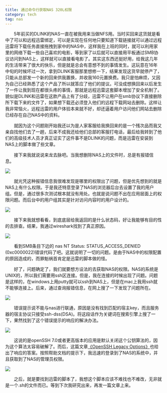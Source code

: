 ```yaml
---
title: 通过命令行获取NAS 320L权限
category: tech
tag: nas
---
```


　　5年前买的DLINK的NAS一直在被我用来当做NFS用。当时买回来这货就是看中了可以和远程迅雷绑定，可以是实现在任何地只要知道下载链接就可以通过远程迅雷将下载任务直接拖拽到家中的NAS中，这样我在上班的同时，就可以利用家里的网络下载一些自己喜欢的电影，等到家了以后就可以直接用平板通过SMB协议访问到NAS上，这样就可以直接看电影了。其实这东西还挺好用，给我这几年的生活带来了很大的快乐，但是就是总会有意想不到的事情发生。这玩意在16年中旬的时候坏过一次，拿到DLINK客服那里想修一下，结果发现这货早就停产了，只能从总部发一个新的回来供我置换，并收我160元置换费。我只是怕麻烦，又因为自己已经熟悉了这个产品了所以就答应了他们的提议。可没成想换回来以后发生了一件让我到现在都很头疼的事情，那就是远程迅雷这套脚本增加了安全机制了。貌似是DLINK和迅雷在这款产品上有了分歧，迅雷不让用户在smb协议下直接删除所下载下来的文件了，如果想下载还必须登入他们的远程下载网站去删除。这样让我非常恼火，远程迅雷的用户体验本来就不好，却还逼着用户访问他们网站去删除已经存在自己NAS中的资料。

　　就因为这个问题刚开始我还以为是人家客服给我换回来的是一个残次品而我又亲自找他们去了一趟，后来不成我还给他们总部的客服打电话，最后给我转到了他们的高级技术人员才真正证实了这件事不是DLINK的问题，而是迅雷在安装到NAS上的脚本做了些文章。

　　接下来我就说说来龙去脉吧。当我想删除NAS上的文件时，总是有报错信息。

![](https://ooo.0o0.ooo/2017/03/24/58d4011869c21.jpg)

　　就光凭这种报错信息我很难发现是哪里的权限出了问题，但是优先想到的就是NAS上有什么权限。于是我还特意登录了NAS的浏览器后台去设置了我的用户组。但是，通过很多次测试根本就没有用处。也就是说问题不出在应用层面上的权限问题。而后台中的用户组其实是针对访问内容时的用户设计的。

![](https://ooo.0o0.ooo/2017/03/24/58d4011884114.jpg)

　　接下来我就想看看，到底底层给我返回的是什么状态码，好让我能够有目的性的去排查。结果，我通过wireshark找到了真正原因。

![](https://ooo.0o0.ooo/2017/03/24/58d40118b9a96.jpg)

　　看到SMB条目下边的 nas NT Status: STATUS_ACCESS_DENIED (0xc0000022)错误代码了吧。这就说明了一切的问题。是由于NAS中的权限配置的原因造成的，而罪魁祸首肯定是迅雷的脚本做的怪。

　　好了，问题确定了，我们就要想方设法的去获取NAS的权限。NAS的系统是UNIX的，所以我们需要用ssh区连接。但是，我在连接的时候出现了问题。问题是这样的，在windows上用putty就可以ssh到NAS上，但是在mac上我用ssh就不能够连接上。后来，通过查询报错信息，在网上搜了一下发现了问题所在。

![](https://ooo.0o0.ooo/2017/03/24/58d40118580dd.jpg)

　　错误提示说不能与nas进行联通，原因是没有找到匹配的宿主key，而且服务器的宿主协议只接受ssh-dss(DSA)。将这段话作为关键词在搜索引擎上搜了一下，果然找到了这个错误提示的响应的解决办法。


![](https://ooo.0o0.ooo/2017/03/24/58d4011876a07.jpg)

　　这说的是openSSH 7.0或者更高版本的应用是默认关闭这个公钥算法的，因为这个算法太容易破解了。而后，这篇文章[《OpenSSH Legacy Options》](http://cache.baiducontent.com/c?m=9d78d513d99f1cb8589ccb2d4b478d3d450197634d8d8d5439c39339ca3310564717a5f065750704a29121205df95e5d9ae73605200351f1c19fd30acabbe3757bdc7074671df65613a00eafba07649b37912afeaf6ff0bb8064d2efc6949f0a5c9015433897f1f8471d518f2ae71446bee4ce14541e4aaded4734a2066a77c87613e70ceee0453441dea8&p=ce71c64ad48911a05bed9122544191&newp=8033d315d9c041aa1bbe9b7c527a82231610db2151d6d501298ffe0cc4241a1a1a3aecbf26291b04d1ce786405a44257e9fa3274360234f1f689df08d2ecce7e6c&user=baidu&fm=sc&query=no+matching+host+key+type+found%2E+Their+offer%3A+ssh%2Ddss&qid=b4c9b66f00047dfc&p1=2)也给出了响应的答案。按照帮助文档的提示下，我迅速的登录到了NAS的系统中，并且获取到了NAS的管理员权限。

![](https://ooo.0o0.ooo/2017/03/24/58d40118855b1.jpg)

　　之后，就是要找到迅雷的脚本了，我想这个脚本应该不难找也不难改，无非就是一个.sh的文件而已。等到下次我研究出来，再发一篇文章上来。


